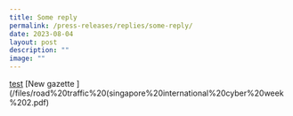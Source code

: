 ```yaml
---
title: Some reply
permalink: /press-releases/replies/some-reply/
date: 2023-08-04
layout: post
description: ""
image: ""
---
```

[test](/files/efilingguide2023.pdf)
[New gazette ](/files/road%20traffic%20(singapore%20international%20cyber%20week%202.pdf)